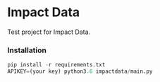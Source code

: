 # Impact Data

Test project for Impact Data.

### Installation

```python
pip install -r requirements.txt
APIKEY=(your key) python3.6 impactdata/main.py
